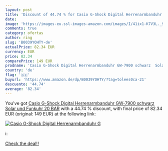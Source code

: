 ```yaml
---
layout: post
title: 'Discount of 44.74 % for Casio G-Shock Digital Herrenarmbanduhr G'
date: 
image: 'https://images-eu.ssl-images-amazon.com/images/I/41ix1-K7V3L._SL200_.jpg'
comments: true
category: ofertas
author: ring
slug: 'B0039YOHTY-de'
actualPrice: 82.34 EUR
currency: EUR
price: 82.34
comparePrice: 149 EUR
prodname: 'Casio G-Shock Digital Herrenarmbanduhr GW-7900 schwarz  Solar und Funkuhr  20 BAR'
country: 'de'
flag: '🇩🇪'
buyurl: 'https://www.amazon.de/dp/B0039YOHTY/?tag=tolees0ca-21'
descuento: '44.74'
average: '82.34'
---
```


You've got [Casio G-Shock Digital Herrenarmbanduhr GW-7900 schwarz  Solar und Funkuhr  20 BAR](https://www.amazon.de/dp/B0039YOHTY/?tag=tolees0ca-21) with a  44.74 % discount, with final price of 82.34 EUR (original: 149 EUR) at the following link:

[![Casio G-Shock Digital Herrenarmbanduhr G](https://images-eu.ssl-images-amazon.com/images/I/41ix1-K7V3L._SL200_.jpg)](https://www.amazon.de/dp/B0039YOHTY/?tag=tolees0ca-21)

ℹ️:


[Check the deal!!](https://www.amazon.de/dp/B0039YOHTY/?tag=tolees0ca-21)

